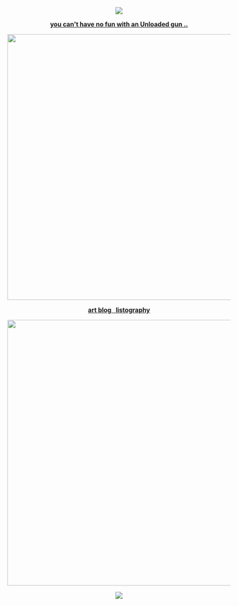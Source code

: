 
<p align="center"><img src="https://komarev.com/ghpvc/?username=jackasshunt&color=red&style=plastic&label=guests"
</p>
<p align="center"> <b><u> you can't have no fun with an Unloaded gun .. </u></b> 
<p align="center"><img src="https://s6.gifyu.com/images/bpMjp.png" width="600">
</p>



 <p align="center"><b><u><a href="https://www.tumblr.com/jackasshunt/">art blog</a> &nbsp <a href="https://listography.com/huntingjackass">listography</a></u></b></p>

<p align="center"><img src="![image](https://github.com/user-attachments/assets/e53af343-7402-4c5f-9435-46887783a33d)" width="600">
</p>

<p align="center">
<img src="https://spotify-github-profile.kittinanx.com/api/view?uid=312ke25wwyc6y2z6txuscygtjbg4&cover_image=true&theme=novatorem&show_offline=false&background_color=121212&interchange=false&bar_color=53b14f&bar_color_cover=false">
</p>

